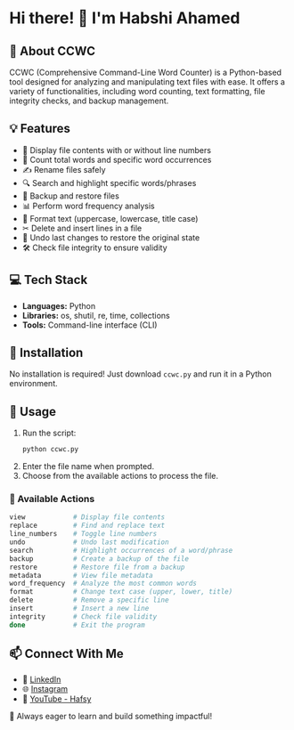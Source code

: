# Hi there! 👋 I'm Habshi Ahamed  

## 🚀 About CCWC  
CCWC (Comprehensive Command-Line Word Counter) is a Python-based tool designed for analyzing and manipulating text files with ease. It offers a variety of functionalities, including word counting, text formatting, file integrity checks, and backup management.  

## 💡 Features  
- 📄 Display file contents with or without line numbers  
- 🔢 Count total words and specific word occurrences  
- ✍ Rename files safely  
- 🔍 Search and highlight specific words/phrases  
- 💾 Backup and restore files  
- 📊 Perform word frequency analysis  
- 🎨 Format text (uppercase, lowercase, title case)  
- ✂ Delete and insert lines in a file  
- 🔄 Undo last changes to restore the original state  
- 🛠️ Check file integrity to ensure validity  

## 💻 Tech Stack  
- **Languages:** Python  
- **Libraries:** os, shutil, re, time, collections  
- **Tools:** Command-line interface (CLI)  

## 🚀 Installation  
No installation is required! Just download `ccwc.py` and run it in a Python environment.  

## 🚀 Usage  
1. Run the script:  
   ```bash  
   python ccwc.py  
   ```  
2. Enter the file name when prompted.  
3. Choose from the available actions to process the file.  

### 🎯 Available Actions  
```bash  
view            # Display file contents  
replace         # Find and replace text  
line_numbers    # Toggle line numbers  
undo            # Undo last modification  
search          # Highlight occurrences of a word/phrase  
backup          # Create a backup of the file  
restore         # Restore file from a backup  
metadata        # View file metadata  
word_frequency  # Analyze the most common words  
format          # Change text case (upper, lower, title)  
delete          # Remove a specific line  
insert          # Insert a new line  
integrity       # Check file validity  
done            # Exit the program  
```

## 📫 Connect With Me  
- 👒 [LinkedIn](https://www.linkedin.com/in/habshi-ahamed-271691295)  
- 🌐 [Instagram](https://www.instagram.com/hafsy_ahmd?igsh=cno1cXB6b3MycWNu)  
- 🎥 [YouTube - Hafsy](https://youtube.com/@hafsy7891?si=6_Lv0UIsFjJ6hxm_)  

🚀 Always eager to learn and build something impactful!  

